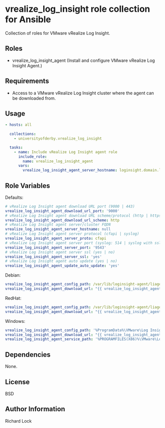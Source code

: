 vrealize_log_insight role collection for Ansible
================================================

Collection of roles for VMware vRealize Log Insight.

Roles
-----

 - vrealize_log_insight_agent (Install and configure VMware vRealize Log Insight Agent.)

Requirements
------------

- Access to a VMware vRealize Log Insight cluster where the agent can be downloaded from.

Usage
----------------

```yml
- hosts: all
  
  collections:
    - universityofderby.vrealize_log_insight

  tasks:
    - name: Include vRealize Log Insight agent role
      include_role:
        name: vrealize_log_insight_agent
      vars:
        vrealize_log_insight_agent_server_hostname: loginsight.domain.local
```

Role Variables
--------------

Defaults:

```yml
# vRealize Log Insight agent download URL port (9000 | 443)
vrealize_log_insight_agent_download_url_port: '9000'
# vRealize Log Insight agent download URL scheme/protocol (http | https)
vrealize_log_insight_agent_download_url_scheme: http
# vRealize Log Insight agent server/cluster FQDN
vrealize_log_insight_agent_server_hostname: null
# vRealize Log Insight agent server protocol (cfapi | syslog)
vrealize_log_insight_agent_server_proto: cfapi
# vRealize Log Insight agent server port (syslog: 514 | syslog with ssl: 6514 | cfapi: 9000 | cfapi with ssl: 9543)
vrealize_log_insight_agent_server_port: '9543'
# vRealize Log Insight agent server ssl (yes | no)
vrealize_log_insight_agent_server_ssl: 'yes'
# vRealize Log Insight agent auto update (yes | no)
vrealize_log_insight_agent_update_auto_update: 'yes'
```

Debian:

```yml
vrealize_log_insight_agent_config_path: /var/lib/loginsight-agent/liagent.ini
vrealize_log_insight_agent_download_url: "{{ vrealize_log_insight_agent_download_url_scheme }}://{{ vrealize_log_insight_agent_server_hostname }}:{{ vrealize_log_insight_agent_download_url_port }}/api/v1/agent/packages/types/deb"
```

RedHat:

```yml
vrealize_log_insight_agent_config_path: /var/lib/loginsight-agent/liagent.ini
vrealize_log_insight_agent_download_url: "{{ vrealize_log_insight_agent_download_url_scheme }}://{{ vrealize_log_insight_agent_server_hostname }}:{{ vrealize_log_insight_agent_download_url_port }}/api/v1/agent/packages/types/rpm"

```

Windows:

```yml
vrealize_log_insight_agent_config_path: '%ProgramData%\VMware\Log Insight Agent\liagent.ini'
vrealize_log_insight_agent_download_url: "{{ vrealize_log_insight_agent_download_url_scheme }}://{{ vrealize_log_insight_agent_server_hostname }}:{{ vrealize_log_insight_agent_download_url_port }}/api/v1/agent/packages/types/msi"
vrealize_log_insight_agent_service_path: '%PROGRAMFILES(X86)%\VMware\Log Insight Agent\liwinsvc.exe'

```

Dependencies
------------

None.

License
-------

BSD

Author Information
------------------

Richard Lock
